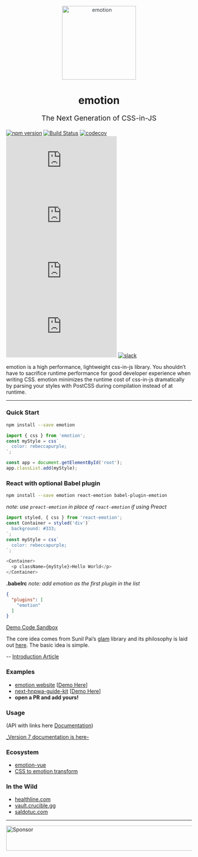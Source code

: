 
<p align="center" style="color: #343a40">
  <img src="https://cdn.rawgit.com/tkh44/emotion/master/emotion.png" alt="emotion" height="200" width="200">
  <h1 align="center">emotion</h1>
</p>
<p align="center" style="font-size: 1.2rem;">The Next Generation of CSS-in-JS</p>

[![npm version](https://badge.fury.io/js/emotion.svg)](https://badge.fury.io/js/emotion)
[![Build Status](https://travis-ci.org/emotion-js/emotion.svg?branch=master)](https://travis-ci.org/emotion-js/emotion)
[![codecov](https://codecov.io/gh/emotion-js/emotion/branch/master/graph/badge.svg)](https://codecov.io/gh/emotion-js/emotion)
![core gzip size](http://img.badgesize.io/https://unpkg.com/emotion/dist/DO-NOT-USE.min.js?compression=gzip&label=core%20gzip%20size)
![core size](http://img.badgesize.io/https://unpkg.com/emotion/dist/DO-NOT-USE.min.js?label=core%20size)
![react gzip size](http://img.badgesize.io/https://unpkg.com/react-emotion/dist/DO-NOT-USE.min.js?compression=gzip&label=react%20gzip%20size)
![react size](http://img.badgesize.io/https://unpkg.com/react-emotion/dist/DO-NOT-USE.min.js?label=react%20size)
[![slack](https://emotion.now.sh/badge.svg)](http://emotion.now.sh/)

emotion is a high performance, lightweight css-in-js library. 
You shouldn’t have to sacrifice runtime performance for good developer experience when writing CSS. emotion 
minimizes the runtime cost of css-in-js dramatically by parsing your styles with PostCSS during compilation instead of at runtime. 

---
### Quick Start
```bash
npm install --save emotion 
```

```javascript
import { css } from 'emotion';
const myStyle = css`
  color: rebeccapurple;
`;

const app = document.getElementById('root');
app.classList.add(myStyle);
```
### React with optional Babel plugin
```bash
npm install --save emotion react-emotion babel-plugin-emotion
```
_note: use `preact-emotion` in place of `react-emotion` if using Preact_

```javascript
import styled, { css } from 'react-emotion';
const Container = styled('div')`
  background: #333;
`;
const myStyle = css`
  color: rebeccapurple;
`;

<Container>
  <p className={myStyle}>Hello World</p>
</Container>

```
**.babelrc** _note: add emotion as the first plugin in the list_
```json
{
  "plugins": [
    "emotion"
  ]
}
```
[Demo Code Sandbox](https://codesandbox.io/s/pk1qjqpw67)

The core idea comes from Sunil Pai’s [glam](https://github.com/threepointone/glam) library and its philosophy is laid out [here](https://gist.github.com/threepointone/0ef30b196682a69327c407124f33d69a). 
The basic idea is simple.

-- [Introduction Article](https://medium.com/@tkh44/emotion-ad1c45c6d28b)

### Examples

  - [emotion website](https://github.com/tkh44/emotion/tree/master/packages/site) [[Demo Here](https://emotion.sh)]
  - [next-hnpwa-guide-kit](https://github.com/tkh44/next-hnpwa-guide-kit) [[Demo Here](https://hnpwa.life)]
  - **open a PR and add yours!**

### Usage
(API with links here [Documentation](https://github.com/tkh44/emotion/tree/master/docs))

[_Version 7 documentation is here-](https://github.com/emotion-js/emotion/tree/v7.3.2)

### Ecosystem
  
  - [emotion-vue](https://github.com/egoist/emotion-vue)
  - [CSS to emotion transform](https://transform.now.sh/css-to-emotion/)

### In the Wild

  - [healthline.com](https://www.healthline.com/health/body-aches)
  - [vault.crucible.gg](http://vault.crucible.gg/)
  - [saldotuc.com](https://saldotuc.com)

---

<a target='_blank' rel='nofollow' href='https://app.codesponsor.io/link/kn3vqJSkK4YSjwLR8ofSEhXn/emotion-js/emotion'>  <img alt='Sponsor' width='888' height='68' src='https://app.codesponsor.io/embed/kn3vqJSkK4YSjwLR8ofSEhXn/emotion-js/emotion.svg' /></a>
